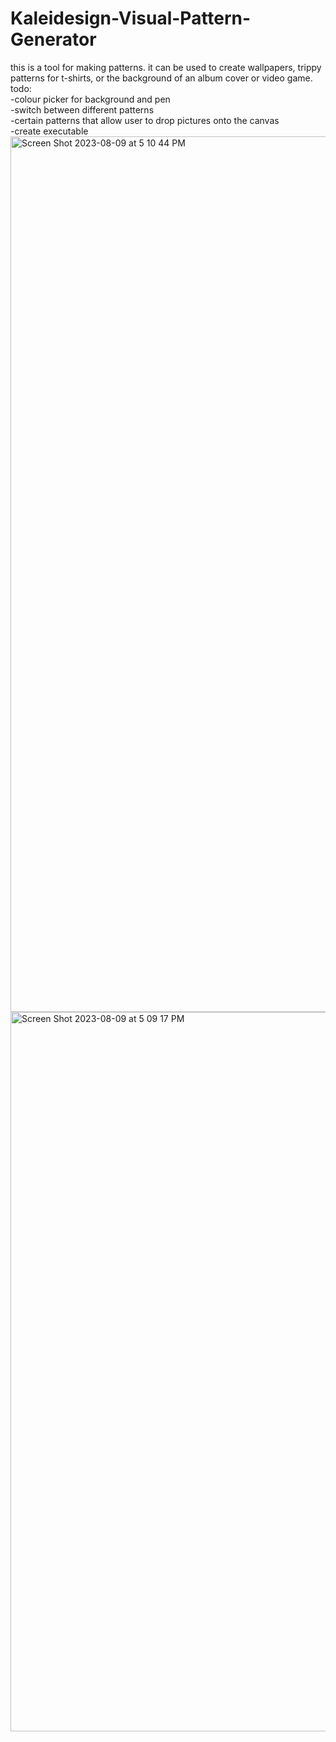 # Kaleidesign-Visual-Pattern-Generator
this is a tool for making patterns. it can be used to create wallpapers, trippy patterns for t-shirts, or the background of an album cover or video game.  
todo:  
-colour picker for background and pen  
-switch between different patterns  
-certain patterns that allow user to drop pictures onto the canvas  
-create executable  
<img width="1401" alt="Screen Shot 2023-08-09 at 5 10 44 PM" src="https://github.com/xshirl1027/Kaleidesign-Visual-Pattern-Generator/assets/12800360/532be6f4-0353-4668-b93f-18fc05cdea3b">
<img width="1151" alt="Screen Shot 2023-08-09 at 5 09 17 PM" src="https://github.com/xshirl1027/Kaleidesign-Visual-Pattern-Generator/assets/12800360/8b33bf2a-f5bb-45e4-aba1-b35cfefc4676">
